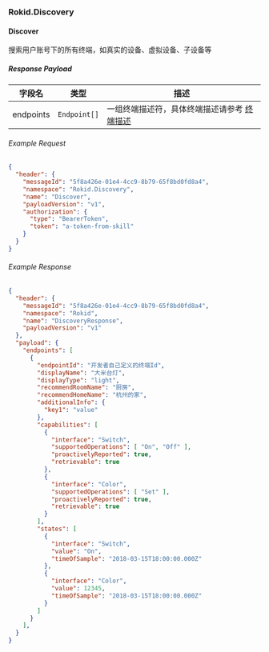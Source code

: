### Rokid.Discovery

#### Discover

搜索用户账号下的所有终端，如真实的设备、虚拟设备、子设备等

##### Response Payload

字段名 | 类型 | 描述
--- | --- | ---
endpoints | `Endpoint[]` | 一组终端描述符，具体终端描述请参考 [终端描述](./endpoint.md)

###### Example Request
```json
{
  "header": {
    "messageId": "5f8a426e-01e4-4cc9-8b79-65f8bd0fd8a4",
    "namespace": "Rokid.Discovery",
    "name": "Discover",
    "payloadVersion": "v1",
    "authorization": {
      "type": "BearerToken",
      "token": "a-token-from-skill"
    }
  }
}
```

###### Example Response
```json
{
  "header": {
    "messageId": "5f8a426e-01e4-4cc9-8b79-65f8bd0fd8a4",
    "namespace": "Rokid",
    "name": "DiscoveryResponse",
    "payloadVersion": "v1"
  },
  "payload": {
    "endpoints": [
      {
        "endpointId": "开发者自己定义的终端Id",
        "displayName": "大米台灯",
        "displayType": "light",
        "recommendRoomName": "厨房",
        "recommendHomeName": "杭州的家",
        "additionalInfo": {
          "key1": "value"
        },
        "capabilities": [
          {
            "interface": "Switch",
            "supportedOperations": [ "On", "Off" ],
            "proactivelyReported": true,
            "retrievable": true
          },
          {
            "interface": "Color",
            "supportedOperations": [ "Set" ],
            "proactivelyReported": true,
            "retrievable": true
          }
        ],
        "states": [
          {
            "interface": "Switch",
            "value": "On",
            "timeOfSample": "2018-03-15T18:00:00.000Z"
          },
          {
            "interface": "Color",
            "value": 12345,
            "timeOfSample": "2018-03-15T18:00:00.000Z"
          }
        ]
      }
    ],
  }
}
```
